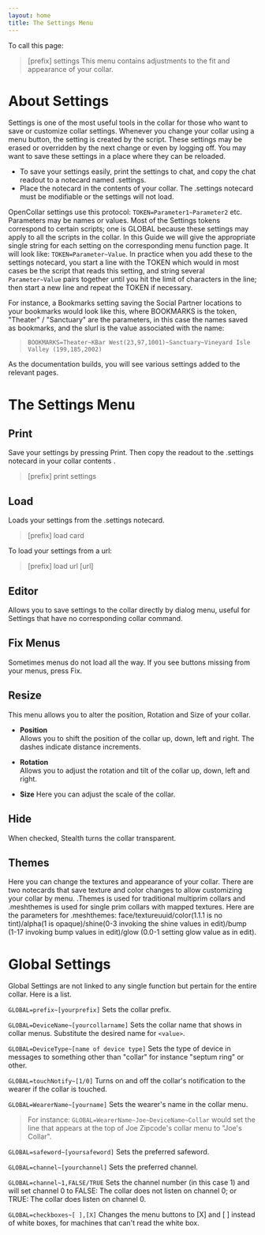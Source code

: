 ```yaml
---
layout: home
title: The Settings Menu
---
```


To call this page:
>[prefix] settings
This menu contains adjustments to the fit and appearance of your collar.

# About Settings

Settings is one of the most useful tools in the collar for those who want to save or customize collar settings. Whenever you change your collar using a menu button, the setting is created by the script. These settings may be erased or overridden by the next change or even by logging off.  You may want to save these settings in a place where they can be reloaded.  
- To save your settings easily, print the settings to chat, and copy the chat readout to a notecard named .settings.  
- Place the notecard in the contents of your collar. The .settings notecard must be modifiable or the settings will not load. 

OpenCollar settings use this protocol: `TOKEN=Parameter1~Parameter2` etc. Parameters may be names or values. Most of the Settings tokens correspond to certain scripts; one is GLOBAL because these settings may apply to all the scripts in the collar. In this Guide we will give the appropriate single string for each setting on the corresponding menu function page.  It will look like: `TOKEN=Parameter~Value`. In practice when you add these to the settings notecard, you start a line with the TOKEN which would in most cases be the script that reads this setting, and string several `Parameter~Value` pairs together until you hit the limit of characters in the line; then start a new line and repeat the TOKEN if necessary.  

For instance, a Bookmarks setting saving the Social Partner locations to your bookmarks would look like this, where BOOKMARKS is the token, "Theater" / "Sanctuary" are the parameters, in this case the names saved as bookmarks, and the slurl is the value associated with the name:   
>`BOOKMARKS=Theater~KBar West(23,97,1001)~Sanctuary~Vineyard Isle Valley (199,185,2002)`  

As the documentation builds, you will see various settings added to the relevant pages.

# The Settings Menu

## Print
Save your settings by pressing Print.  Then copy the readout to the .settings notecard in your collar contents .  
>[prefix] print settings  

## Load
Loads your settings from the .settings notecard.
>[prefix] load card  

To load your settings from a url:  
>[prefix] load url [url]  

## Editor
Allows you to save settings to the collar directly by dialog menu, useful for Settings that have no corresponding collar command.

## Fix Menus
Sometimes menus do not load all the way.  If you see buttons missing from your menus, press Fix.

## Resize
This menu allows you to alter the position, Rotation and Size of your collar.

- **Position**   
Allows you to shift the position of the collar up, down, left and right.  The dashes indicate distance increments.

- **Rotation**  
Allows you to adjust the rotation and tilt of the collar up, down, left and right.

- **Size**
Here you can adjust the scale of the collar.

## Hide
When checked, Stealth turns the collar transparent.

## Themes

Here you can change the textures and appearance of your collar.  There are two notecards that save texture and color changes to allow customizing your collar by menu.  .Themes is used for traditional multiprim collars and .meshthemes is used for single prim collars with mapped textures.  Here are the parameters for .meshthemes:  face/textureuuid/color(1.1.1 is no tint)/alpha(1 is opaque)/shine(0-3 invoking the shine values in edit)/bump (1-17 invoking bump values in edit)/glow (0.0-1 setting glow value as in edit).

# Global Settings

Global Settings are not linked to any single function but pertain for the entire collar.  Here is a list.  

`GLOBAL=prefix~[yourprefix]` Sets the collar prefix.   

`GLOBAL=DeviceName~[yourcollarname]` Sets the collar name that shows in collar menus.  Substitute the desired name for `<value>`.  

`GLOBAL=DeviceType~[name of device type]` Sets the type of device in messages to something other than "collar" for instance "septum ring" or other.  

`GLOBAL=touchNotify~[1/0]` Turns on and off the collar's notification to the wearer if the collar is touched.  

`GLOBAL=WearerName~[yourname]` Sets the wearer's name in the collar menu. 
>For instance:  `GLOBAL=WearerName~Joe~DeviceName~Collar` would set the line that appears at the top of Joe Zipcode's collar menu to "Joe's Collar".  

`GLOBAL=safeword~[yoursafeword]` Sets the preferred safeword.  

`GLOBAL=channel~[yourchannel]` Sets the preferred channel.  

`GLOBAL=channel~1,FALSE/TRUE` Sets the channel number (in this case 1) and will set channel 0 to FALSE: The collar does not listen on channel 0; or TRUE: The collar does listen on channel 0.

`GLOBAL=checkboxes~[ ],[X]` Changes the menu buttons to [X] and [ ] instead of white boxes, for machines that can't read the white box.
